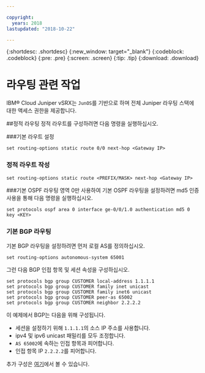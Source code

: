 ```yaml
---

copyright:
  years: 2018
lastupdated: "2018-10-22"

---
```


{:shortdesc: .shortdesc}
{:new_window: target="_blank"}
{:codeblock: .codeblock}
{:pre: .pre}
{:screen: .screen}
{:tip: .tip}
{:download: .download}

# 라우팅 관련 작업
IBM® Cloud Juniper vSRX는 `JunOS`를 기반으로 하며 전체 Juniper 라우팅 스택에 대한 액세스 권한을 제공합니다.

##정적 라우팅
정적 라우트를 구성하려면 다음 명령을 실행하십시오.

###기본 라우트 설정
```
set routing-options static route 0/0 next-hop <Gateway IP>
```

### 정적 라우트 작성
```
set routing-options static route <PREFIX/MASK> next-hop <Gateway IP>
```  

###기본 OSPF 라우팅
영역 0만 사용하여 기본 OSPF 라우팅을 설정하려면 md5 인증 사용을 통해 다음 명령을 실행하십시오.

```
set protocols ospf area 0 interface ge-0/0/1.0 authentication md5 0 key <KEY>
```

### 기본 BGP 라우팅
기본 BGP 라우팅을 설정하려면 먼저 로컬 AS를 정의하십시오.

```
set routing-options autonomous-system 65001
```

그런 다음 BGP 인접 항목 및 세션 속성을 구성하십시오. 

```
set protocols bgp group CUSTOMER local-address 1.1.1.1
set protocols bgp group CUSTOMER family inet unicast
set protocols bgp group CUSTOMER family inet6 unicast
set protocols bgp group CUSTOMER peer-as 65002
set protocols bgp group CUSTOMER neighbor 2.2.2.2
```

이 예제에서 BGP는 다음을 위해 구성됩니다. 

* 세션을 설정하기 위해 `1.1.1.1`의 소스 IP 주소를 사용합니다.
* ipv4 및 ipv6 unicast 패밀리를 모두 조정합니다.
* `AS 65002`에 속하는 인접 항목과 피어합니다.
* 인접 항목 IP `2.2.2.2`를 피어합니다.

추가 구성은 [여기](https://www.juniper.net/documentation/en_US/junos11.4/information-products/topic-collections/config-guide-routing/config-guide-routing.pdf)에서 볼 수 있습니다.
